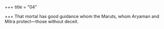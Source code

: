 +++
title = "04"

+++
That mortal has good guidance whom the Maruts, whom Aryaman and Mitra protect—those without deceit.  